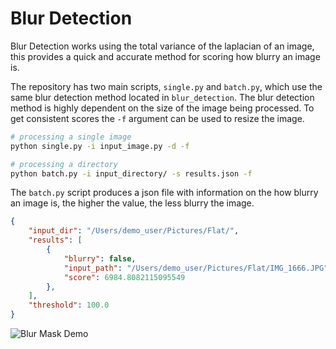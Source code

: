# Blur Detection
Blur Detection works using the total variance of the laplacian of an
image, this provides a quick and accurate method for scoring how blurry
an image is.


The repository has two main scripts, `single.py` and `batch.py`, which
use the same blur detection method located in `blur_detection`. The
blur detection method is highly dependent on the size of the image
being processed. To get consistent scores the `-f` argument can be used
to resize the image.

```bash
# processing a single image
python single.py -i input_image.py -d -f

# processing a directory
python batch.py -i input_directory/ -s results.json -f
```

The `batch.py` script produces a json file with information on the
how blurry an image is, the higher the value, the less blurry the image.

```json
{
    "input_dir": "/Users/demo_user/Pictures/Flat/",
    "results": [
        {
            "blurry": false,
            "input_path": "/Users/demo_user/Pictures/Flat/IMG_1666.JPG",
            "score": 6984.8082115095549
        },
    ],
    "threshold": 100.0
}
```


![Blur Mask Demo](https://raw.githubusercontent.com/WillBrennan/BlurDetection/master/docs/demo.png)